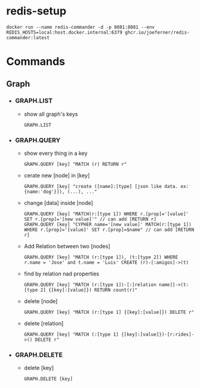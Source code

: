 # redis-setup

```docker run --name redis-commander -d -p 8081:8081 --env REDIS_HOSTS=local:host.docker.internal:6379 ghcr.io/joeferner/redis-commander:latest```


# Commands

## Graph

- ### GRAPH.LIST
  - show all graph's keys
    ```
    GRAPH.LIST
    ```
- ### GRAPH.QUERY
  - show every thing in a key
    ```
    GRAPH.QUERY [key] "MATCH (r) RETURN r"
    ```
  - cerate new [node] in [key]
    ```
    GRAPH.QUERY [key] "create ([name]:[type] [json like data. ex:{name:'dog'}]), (...), ..."
    ```
  - change [data] inside [node]
    ```
    GRAPH.QUERY [key] "MATCH(r:[type 1]) WHERE r.[prop]='[value]' SET r.[prop]='[new value]'" // can add [RETURN r]
    GRAPH.QUERY [key] "CYPHER name='[new value]' MATCH(r:[type 1]) WHERE r.[prop]='[value]' SET r.[prop]=$name" // can add [RETURN r]
    ```
  - Add Relation between two [nodes]
    ```
    GRAPH.QUERY [key] "MATCH (r:[type 1]), (t:[type 2]) WHERE r.name = 'Jose' and t.name = 'Luis' CREATE (r)-[:amigos]->(t)
    ```
  - find by relation nad properties
    ```
    GRAPH.QUERY [key] "MATCH (r:[type 1])-[:[relation name]]->(t:[type 2] {[key]:[value]}) RETURN count(r)"
    ```
  - delete [node]
    ```
    GRAPH.QUERY [key] "MATCH (r:[type 1] {[key]:[value]}) DELETE r"
    ```
  - delete [relation]
    ```
    GRAPH.QUERY [key] "MATCH (:[type 1] {[key]:[value]})-[r:rides]->() DELETE r"
    ```
- ### GRAPH.DELETE
  - delete [key]
    ```
    GRAPH.DELETE [key]
    ```
